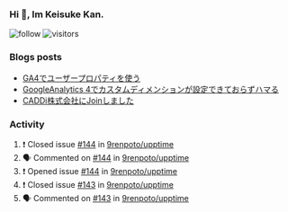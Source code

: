 ### Hi 👋, Im Keisuke Kan.

<!--
**9renpoto/9renpoto** is a ✨ _special_ ✨ repository because its `README.md` (this file) appears on your GitHub profile.

Here are some ideas to get you started:

- 🔭 I’m currently working on ...
- 🌱 I’m currently learning ...
- 👯 I’m looking to collaborate on ...
- 🤔 I’m looking for help with ...
- 💬 Ask me about ...
- 📫 How to reach me: ...
- 😄 Pronouns: ...
- ⚡ Fun fact: ...
-->

![follow](https://img.shields.io/github/followers/9renpoto?label=Follow&style=social)
![visitors](https://komarev.com/ghpvc/?username=9renpoto&label=Profile%20views&color=0e75b6&style=flat)

### Blogs posts

<!-- BLOG-POST-LIST:START -->
- [GA4でユーザープロパティを使う](https://9renpoto.dev/2021/02/21/google-analytics-4-user-properties/)
- [GoogleAnalytics 4でカスタムディメンションが設定できておらずハマる](https://9renpoto.dev/2021/02/13/google-analytics-4/)
- [CADDi株式会社にJoinしました](https://9renpoto.dev/2020/12/05/join/)
<!-- BLOG-POST-LIST:END -->

### Activity

<!--START_SECTION:activity-->
1. ❗️ Closed issue [#144](https://github.com/9renpoto/upptime/issues/144) in [9renpoto/upptime](https://github.com/9renpoto/upptime)
2. 🗣 Commented on [#144](https://github.com/9renpoto/upptime/issues/144) in [9renpoto/upptime](https://github.com/9renpoto/upptime)
3. ❗️ Opened issue [#144](https://github.com/9renpoto/upptime/issues/144) in [9renpoto/upptime](https://github.com/9renpoto/upptime)
4. ❗️ Closed issue [#143](https://github.com/9renpoto/upptime/issues/143) in [9renpoto/upptime](https://github.com/9renpoto/upptime)
5. 🗣 Commented on [#143](https://github.com/9renpoto/upptime/issues/143) in [9renpoto/upptime](https://github.com/9renpoto/upptime)
<!--END_SECTION:activity-->

<!--START_SECTION:waka-->
<!--END_SECTION:waka-->